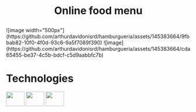 # <p align="center">Online food menu</p>
<div display="flex">
    ![image width="500px"](https://github.com/arthurdavidonisrd/hamburgueria/assets/145383664/9fbbab82-10f0-4f0d-93c6-9a5f7089f390)
    ![image](https://github.com/arthurdavidonisrd/hamburgueria/assets/145383664/cda65455-be37-4c5b-bdcf-c5d9aabbfc7b)
</div>




# Technologies
<div dislplay="flex">
<img width="50px" height="40px" src="https://cdn.jsdelivr.net/gh/devicons/devicon@latest/icons/javascript/javascript-original.svg" />
<img width="50px" height="40px" src="https://cdn.jsdelivr.net/gh/devicons/devicon@latest/icons/html5/html5-original.svg" />
<img width="50px" height="40px" src="https://cdn.jsdelivr.net/gh/devicons/devicon@latest/icons/tailwindcss/tailwindcss-original.svg" />
                
</div>

